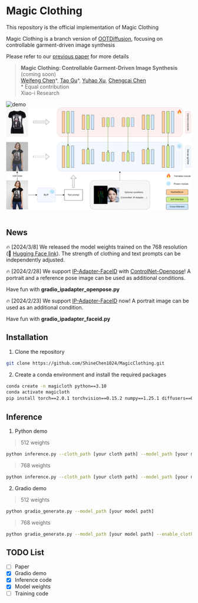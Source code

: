 # Magic Clothing
This repository is the official implementation of Magic Clothing

Magic Clothing is a branch version of [OOTDiffusion](https://github.com/levihsu/OOTDiffusion), focusing on controllable garment-driven image synthesis

Please refer to our [previous paper](https://arxiv.org/abs/2403.01779) for more details

> **Magic Clothing: Controllable Garment-Driven Image Synthesis** (coming soon)<br>
> [Weifeng Chen](https://github.com/ShineChen1024)\*, [Tao Gu](https://github.com/T-Gu)\*, [Yuhao Xu](http://levihsu.github.io/), [Chengcai Chen](https://www.researchgate.net/profile/Chengcai-Chen)<br>
> \* Equal contribution<br>
> Xiao-i Research


![demo](images/demo.png)&nbsp;
![workflow](images/workflow.png)&nbsp;


## News

🔥 [2024/3/8] We released the model weights trained on the 768 resolution (🤗 [Hugging Face link](https://huggingface.co/ShineChen1024/MagicClothing)). The strength of clothing and text prompts can be independently adjusted.


🔥 [2024/2/28] We support [IP-Adapter-FaceID](https://huggingface.co/h94/IP-Adapter-FaceID) with [ControlNet-Openpose](https://github.com/lllyasviel/ControlNet-v1-1-nightly)! A portrait and a reference pose image can be used as additional conditions.

Have fun with **gradio_ipadapter_openpose.py**

🔥 [2024/2/23] We support [IP-Adapter-FaceID](https://huggingface.co/h94/IP-Adapter-FaceID) now! A portrait image can be used as an additional condition.

Have fun with **gradio_ipadapter_faceid.py**


## Installation

1. Clone the repository

```sh
git clone https://github.com/ShineChen1024/MagicClothing.git
```

2. Create a conda environment and install the required packages

```sh
conda create -n magicloth python==3.10
conda activate magicloth
pip install torch==2.0.1 torchvision==0.15.2 numpy==1.25.1 diffusers==0.25.1 opencv-python==4.9.0.80  transformers==4.31.0 gradio==4.16.0 safetensors==0.3.1 controlnet-aux==0.0.6 accelerate==0.21.0
```

## Inference

1. Python demo

> 512 weights

```sh
python inference.py --cloth_path [your cloth path] --model_path [your model path]
```

> 768 weights

```sh
python inference.py --cloth_path [your cloth path] --model_path [your model path] --enable_cloth_guidance
```

2. Gradio demo

> 512 weights

```sh
python gradio_generate.py --model_path [your model path] 
```

> 768 weights

```sh
python gradio_generate.py --model_path [your model path] --enable_cloth_guidance
```

## TODO List
- [ ] Paper
- [x] Gradio demo
- [x] Inference code
- [x] Model weights
- [ ] Training code
